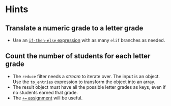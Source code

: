 # Hints

## Translate a numeric grade to a letter grade

- Use an [`if-then-else` expression][jq-man-if] with as many `elif` branches as needed.

## Count the number of students for each letter grade

- The `reduce` filter needs a _stream_ to iterate over.
  The input is an object.
  Use the `to_entries` expression to transform the object into an array.
- The result object must have all the possible letter grades as keys, even if no students earned that grade.
- The [`+=` assignment][jq-man-arith-assign] will be useful.

[jq-man-if]: https://jqlang.github.io/jq/manual/v1.6/#if-then-else
[jq-man-arith-assign]: https://jqlang.github.io/jq/manual/v1.6/#Arithmeticupdate-assignment:+=,-=,*=,/=,%=,//=